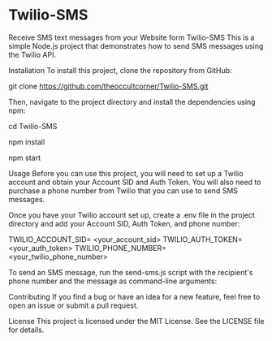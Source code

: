 # Twilio-SMS
Receive SMS text messages from your Website form
Twilio-SMS
This is a simple Node.js project that demonstrates how to send SMS messages using the Twilio API.

Installation
To install this project, clone the repository from GitHub:

git clone https://github.com/theoccultcorner/Twilio-SMS.git

Then, navigate to the project directory and install the dependencies using npm:

cd Twilio-SMS

npm install

npm start

Usage
Before you can use this project, you will need to set up a Twilio account and obtain your Account SID and Auth Token. You will also need to purchase a phone number from Twilio that you can use to send SMS messages.

Once you have your Twilio account set up, create a .env file in the project directory and add your Account SID, Auth Token, and phone number:


TWILIO_ACCOUNT_SID= <your_account_sid>
TWILIO_AUTH_TOKEN= <your_auth_token>
TWILIO_PHONE_NUMBER= <your_twilio_phone_number>

To send an SMS message, run the send-sms.js script with the recipient's phone number and the message as command-line arguments:

Contributing
If you find a bug or have an idea for a new feature, feel free to open an issue or submit a pull request.

License
This project is licensed under the MIT License. See the LICENSE file for details.
